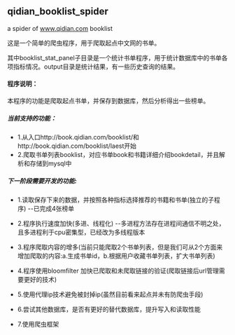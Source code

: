 ## qidian_booklist_spider


a spider of www.qidian.com booklist


这是一个简单的爬虫程序，用于爬取起点中文网的书单。

其中booklist_stat_panel子目录是一个统计书单程序，用于统计数据库中的书单各项指标情况。output目录是统计结果，有一些历史查询的结果。




#### 程序说明：
本程序的功能是爬取起点书单，并保存到数据库，然后分析得出一些榜单。


##### 当前支持的功能：
-   1.从入口http://book.qidian.com/booklist/和http://book.qidian.com/booklist/laest开始
-  2.爬取书单列表booklist，对应书单book和书籍详细介绍bookdetail，并且解析和存储到mysql中
##### 下一阶段需要开发的功能:
-  1.读取保存下来的数据，并按照各种指标选择推荐的书籍和书单(独立的子程序) --已完成4张榜单
-   2.程序执行速度加快(多进、线程化) --多进程方法存在进程间通信不明之处，且多进程利于cpu密集型，已经改为多线程版本

-   3.程序爬取内容的增多(当前只能爬取2个书单列表，但是我们可从2个方面来增加爬取的内容:a.生成书单id，b.根据用户收藏书单列表，扩大书单列表)
-   4.程序使用bloomfilter 加快已爬取和未爬取链接的验证(爬取链接后url管理需要更好的技术)
-   5.使用代理ip技术避免被封掉ip(虽然目前看来起点并未有防爬虫手段)
-   6.尝试其他数据库，是否有更好的替代数据库，提升写入和读取性能
-   7.使用爬虫框架
